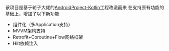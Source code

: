 该项目是基于轮子大佬的[AndroidProject-Kotlin](https://github.com/getActivity/AndroidProject-Kotlin)工程改造而来
在支持原有功能的基础上，增加了以下新功能

* 组件化（多Application支持）
* MVVM架构支持
* Retrofit+Coroutine+Flow网络框架
* Hilt依赖注入
